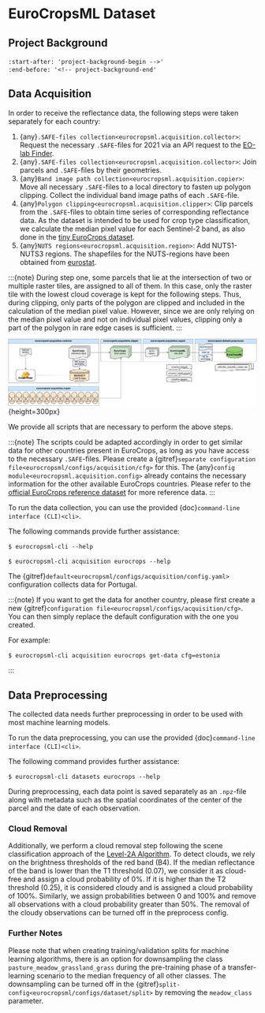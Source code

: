 # EuroCropsML Dataset

## Project Background 
```{include} ../README.md
:start-after: 'project-background-begin -->'
:end-before: '<!-- project-background-end'
```

## Data Acquisition

In order to receive the reflectance data, the following steps were taken separately for each country:
1. {any}`.SAFE-files collection<eurocropsml.acquisition.collector>`: Request the necessary `.SAFE`-files for 2021 via an API request to the [EO-lab Finder](https://finder.eo-lab.org/).
2. {any}`.SAFE-files collection<eurocropsml.acquisition.collector>`: Join parcels and `.SAFE`-files by their geometries.
3. {any}`Band image path collection<eurocropsml.acquisition.copier>`: Move all necessary `.SAFE`-files to a local directory to fasten up polygon clipping. Collect the individual band image paths of each `.SAFE`-file.
4. {any}`Polygon clipping<eurocropsml.acquisition.clipper>`: Clip parcels from the `.SAFE`-files to obtain time series of corresponding reflectance data. As the dataset is intended to be used for crop type classification, we calculate the median pixel value for each Sentinel-2 band, as also done in the [tiny EuroCrops dataset](https://arxiv.org/abs/2106.08151).
5. {any}`NUTS regions<eurocropsml.acquisition.region>`: Add NUTS1-NUTS3 regions. The shapefiles for the NUTS-regions have been obtained from [eurostat](https://ec.europa.eu/eurostat/de/web/gisco/geodata/reference-data/administrative-units-statistical-units/nuts).

:::{note}
During step one, some parcels that lie at the intersection of two or multiple raster tiles, are assigned to all of them.
In this case, only the raster tile with the lowest cloud coverage is kept for the following steps.
Thus, during clipping, only parts of the polygon are clipped and included in the calculation of the median pixel value.
However, since we are only relying on the median pixel value and not on individual pixel values, clipping only a part of the polygon in rare edge cases is sufficient.
:::

![Data Acquisition Pipeline.](_static/acquisition-pipeline.jpg){height=300px}

We provide all scripts that are necessary to perform the above steps. 

:::{note}
The scripts could be adapted accordingly in order to get similar data for other countries present in EuroCrops, as long as you have access to the necessary `.SAFE`-files. Please create a {gitref}`separate configuration file<eurocropsml/configs/acquisition/cfg>` for this.
The {any}`config module<eurocropsml.acquisition.config>` already contains the necessary information for the other available EuroCrops countries. Please refer to the [official EuroCrops reference dataset](https://zenodo.org/records/10118572) for more reference data.
:::

To run the data collection, you can use the provided {doc}`command-line interface (CLI)<cli>`.

The following commands provide further assistance:
```console
$ eurocropsml-cli --help
```

```console
$ eurocropsml-cli acquisition eurocrops --help
```

The {gitref}`default<eurocropsml/configs/acquisition/config.yaml>` configuration collects data for Portugal. 

:::{note}
If you want to get the data for another country, please first create a new {gitref}`configuration file<eurocropsml/configs/acquisition/cfg>`. You can then simply replace the default configuration with the one you created.

For example:
```console
$ eurocropsml-cli acquisition eurocrops get-data cfg=estonia
```
:::

## Data Preprocessing
The collected data needs further preprocessing in order to be used with most machine learning models.

To run the data preprocessing, you can use the provided {doc}`command-line interface (CLI)<cli>`.

The following command provides further assistance:
```console
$ eurocropsml-cli datasets eurocrops --help
```

During preprocessing, each data point is saved separately as an `.npz`-file along with metadata such as the spatial coordinates of the center of the parcel and the date of each observation.

### Cloud Removal
Additionally, we perform a cloud removal step following the scene classification approach of the [Level-2A Algorithm](https://sentinels.copernicus.eu/web/sentinel/technical-guides/sentinel-2-msi/level-2a/algorithm-overview). To detect clouds, we rely on the brightness thresholds of the red band (B4). If the median reflectance of the band is lower than the T1 threshold (0.07), we consider it as cloud-free and assign a cloud probability of 0%. If it is higher than the T2 threshold (0.25), it is considered cloudy and is assigned a cloud probability of 100%. Similarly, we assign probabilities between 0 and 100% and remove all observations with a cloud probability greater than 50%. The removal of the cloudy observations can be turned off in the preprocess config.

### Further Notes
Please note that when creating training/validation splits for machine learning algorithms, there is an option for downsampling the class `pasture_meadow_grassland_grass` during the pre-training phase of a transfer-learning scenario to the median frequency of all other classes. The downsampling can be turned off in the {gitref}`split-config<eurocropsml/configs/dataset/split>` by removing the `meadow_class` parameter.